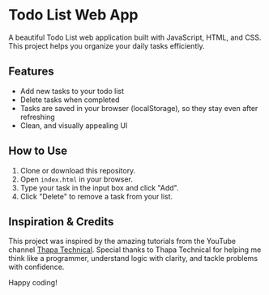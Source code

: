 # Todo List Web App

A  beautiful Todo List web application built with JavaScript, HTML, and CSS. This project helps you organize your daily tasks efficiently.

## Features

- Add new tasks to your todo list
- Delete tasks when completed
- Tasks are saved in your browser (localStorage), so they stay even after refreshing
- Clean, and visually appealing UI

## How to Use

1. Clone or download this repository.
2. Open `index.html` in your browser.
3. Type your task in the input box and click "Add".
4. Click "Delete" to remove a task from your list.

## Inspiration & Credits

This project was inspired by the amazing tutorials from the YouTube channel [Thapa Technical](https://www.youtube.com/thapatechnical). Special thanks to Thapa Technical for helping me think like a programmer, understand logic with clarity, and tackle problems with confidence.

Happy coding!